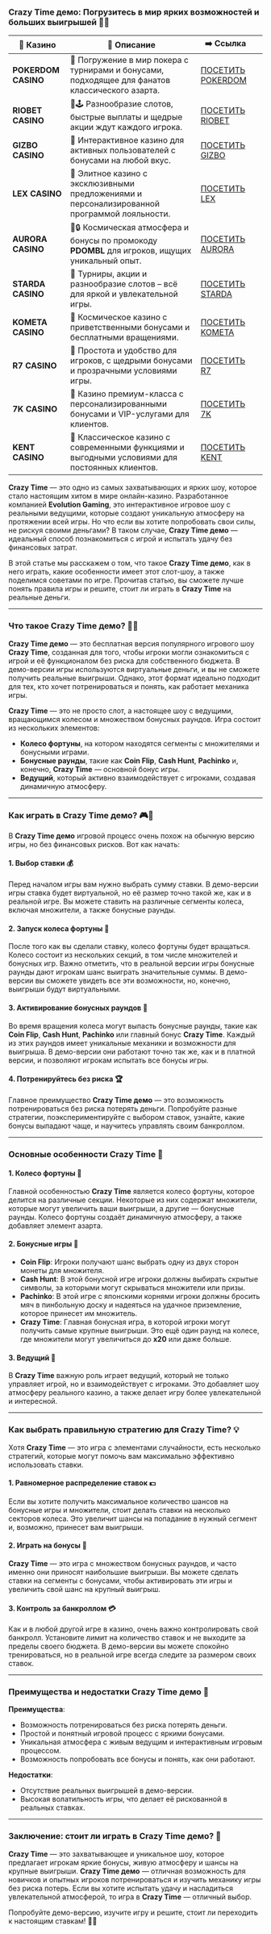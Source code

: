 ### Crazy Time демо: Погрузитесь в мир ярких возможностей и больших выигрышей 🎉🎰
| 🎰 Казино           | 📜 Описание                                                                                       | ➡️ Ссылка                                                                                          |   |
| ------------------- | ------------------------------------------------------------------------------------------------- | -------------------------------------------------------------------------------------------------- | - |
| **POKERDOM CASINO** | 🎲 Погружение в мир покера с турнирами и бонусами, подходящее для фанатов классического азарта.   | [ПОСЕТИТЬ POKERDOM](https://brandplay.link/FwVc4f)                                                 |   |
| **RIOBET CASINO**   | 🌟🕹️ Разнообразие слотов, быстрые выплаты и щедрые акции ждут каждого игрока.                    | [ПОСЕТИТЬ RIOBET](https://brandplay.link/TnjsxFvH)                                                 |   |
| **GIZBO CASINO**    | 🚀 Интерактивное казино для активных пользователей с бонусами на любой вкус.                      | [ПОСЕТИТЬ GIZBO](https://brandplay.link/rvzLrVLp)                                                  |   |
| **LEX CASINO**      | 🎰 Элитное казино с эксклюзивными предложениями и персонализированной программой лояльности.      | [ПОСЕТИТЬ LEX](https://brandplay.link/VMqNXPFs)                                                    |   |
| **AURORA CASINO**   | 🌌🔒 Космическая атмосфера и бонусы по промокоду **PDOMBL** для игроков, ищущих уникальный опыт. | [ПОСЕТИТЬ AURORA](https://10trafic-stat2.com/click/668546556bcc6313411604bc/6766/13031/subaccount) |   |
| **STARDA CASINO**   | 🌠 Турниры, акции и разнообразие слотов – всё для яркой и увлекательной игры.                     | [ПОСЕТИТЬ STARDA](https://brandplay.link/HDcDrxLk)                                                 |   |
| **KOMETA CASINO**   | 💫 Космическое казино с приветственными бонусами и бесплатными вращениями.                        | [ПОСЕТИТЬ KOMETA](https://brandplay.link/jHzFFYGv)                                                 |   |
| **R7 CASINO**       | 🎯 Простота и удобство для игроков, с щедрыми бонусами и прозрачными условиями игры.              | [ПОСЕТИТЬ R7](https://brandplay.link/dByFXP7h)                                                     |   |
| **7K CASINO**       | 💎 Казино премиум-класса с персонализированными бонусами и VIP-услугами для клиентов.             | [ПОСЕТИТЬ 7K](https://brandplay.link/dd46bNgD)                                                     |   |
| **KENT CASINO**     | 🎲 Классическое казино с современными функциями и выгодными условиями для постоянных клиентов.    | [ПОСЕТИТЬ KENT](https://brandplay.link/XRH1g6Vb)                                                   

**Crazy Time** — это одно из самых захватывающих и ярких шоу, которое стало настоящим хитом в мире онлайн-казино. Разработанное компанией **Evolution Gaming**, это интерактивное игровое шоу с реальными ведущими, которые создают уникальную атмосферу на протяжении всей игры. Но что если вы хотите попробовать свои силы, не рискуя своими деньгами? В таком случае, **Crazy Time демо** — идеальный способ познакомиться с игрой и испытать удачу без финансовых затрат.

В этой статье мы расскажем о том, что такое **Crazy Time демо**, как в него играть, какие особенности имеет этот слот-шоу, а также поделимся советами по игре. Прочитав статью, вы сможете лучше понять правила игры и решите, стоит ли играть в **Crazy Time** на реальные деньги.

***

### Что такое Crazy Time демо? 🤔🎲

**Crazy Time демо** — это бесплатная версия популярного игрового шоу **Crazy Time**, созданная для того, чтобы игроки могли ознакомиться с игрой и её функционалом без риска для собственного бюджета. В демо-версии игры используются виртуальные деньги, и вы не сможете получить реальные выигрыши. Однако, этот формат идеально подходит для тех, кто хочет потренироваться и понять, как работает механика игры.

**Crazy Time** — это не просто слот, а настоящее шоу с ведущими, вращающимся колесом и множеством бонусных раундов. Игра состоит из нескольких элементов:

* **Колесо фортуны**, на котором находятся сегменты с множителями и бонусными играми.
* **Бонусные раунды**, такие как **Coin Flip**, **Cash Hunt**, **Pachinko** и, конечно, **Crazy Time** — основной бонус игры.
* **Ведущий**, который активно взаимодействует с игроками, создавая динамичную атмосферу.

***

### Как играть в Crazy Time демо? 🎮💸

В **Crazy Time демо** игровой процесс очень похож на обычную версию игры, но без финансовых рисков. Вот как начать:

#### 1. **Выбор ставки** 💰

Перед началом игры вам нужно выбрать сумму ставки. В демо-версии игры ставка будет виртуальной, но её размер точно такой же, как и в реальной игре. Вы можете ставить на различные сегменты колеса, включая множители, а также бонусные раунды.

#### 2. **Запуск колеса фортуны** 🎡

После того как вы сделали ставку, колесо фортуны будет вращаться. Колесо состоит из нескольких секций, в том числе множителей и бонусных игр. Важно отметить, что в реальной версии игры бонусные раунды дают игрокам шанс выиграть значительные суммы. В демо-версии вы сможете увидеть все эти возможности, но, конечно, выигрыши будут виртуальными.

#### 3. **Активирование бонусных раундов** 🎁

Во время вращения колеса могут выпасть бонусные раунды, такие как **Coin Flip**, **Cash Hunt**, **Pachinko** или главный бонус **Crazy Time**. Каждый из этих раундов имеет уникальные механики и возможности для выигрыша. В демо-версии они работают точно так же, как и в платной версии, и позволяют игрокам испытать все бонусы игры.

#### 4. **Потренируйтесь без риска** 🏆

Главное преимущество **Crazy Time демо** — это возможность потренироваться без риска потерять деньги. Попробуйте разные стратегии, поэкспериментируйте с выбором ставок, узнайте, какие бонусы выпадают чаще, и научитесь управлять своим банкроллом.

***

### Основные особенности Crazy Time 🎠

#### 1. **Колесо фортуны** 🎡

Главной особенностью **Crazy Time** является колесо фортуны, которое делится на различные секции. Некоторые из них содержат множители, которые могут увеличить ваши выигрыши, а другие — бонусные раунды. Колесо фортуны создаёт динамичную атмосферу, а также добавляет элемент азарта.

#### 2. **Бонусные игры** 🎁

* **Coin Flip**: Игроки получают шанс выбрать одну из двух сторон монеты для множителя.
* **Cash Hunt**: В этой бонусной игре игроки должны выбирать скрытые символы, за которыми могут скрываться множители или призы.
* **Pachinko**: В этой игре с японскими корнями игроки должны бросить мяч в пинбольную доску и надеяться на удачное приземление, которое принесет им множитель.
* **Crazy Time**: Главная бонусная игра, в которой игроки могут получить самые крупные выигрыши. Это ещё один раунд на колесе, где множители могут увеличиться до **х20** или даже больше.

#### 3. **Ведущий** 🎤

В **Crazy Time** важную роль играет ведущий, который не только управляет игрой, но и взаимодействует с игроками. Это добавляет шоу атмосферу реального казино, а также делает игру более увлекательной и интересной.

***

### Как выбрать правильную стратегию для Crazy Time? 💡

Хотя **Crazy Time** — это игра с элементами случайности, есть несколько стратегий, которые могут помочь вам максимально эффективно использовать ставки.

#### 1. **Равномерное распределение ставок** 💵

Если вы хотите получить максимальное количество шансов на бонусные игры и множители, стоит делать ставки на несколько секторов колеса. Это увеличит шансы на попадание в нужный сегмент и, возможно, принесет вам выигрыши.

#### 2. **Играть на бонусы** 🎁

**Crazy Time** — это игра с множеством бонусных раундов, и часто именно они приносят наибольшие выигрыши. Вы можете сделать ставки на сегменты с бонусами, чтобы активировать эти игры и увеличить свой шанс на крупный выигрыш.

#### 3. **Контроль за банкроллом** 💳

Как и в любой другой игре в казино, очень важно контролировать свой банкролл. Установите лимит на количество ставок и не выходите за пределы своего бюджета. В демо-версии вы можете спокойно тренироваться, но в реальной игре всегда следите за размером своих ставок.

***

### Преимущества и недостатки Crazy Time демо 🎉

**Преимущества**:

* Возможность потренироваться без риска потерять деньги.
* Простой и понятный игровой процесс с яркими бонусами.
* Уникальная атмосфера с живым ведущим и интерактивным игровым процессом.
* Возможность попробовать все бонусы и понять, как они работают.

**Недостатки**:

* Отсутствие реальных выигрышей в демо-версии.
* Высокая волатильность игры, что делает её рискованной в реальных ставках.

***

### Заключение: стоит ли играть в Crazy Time демо? 🤩

**Crazy Time** — это захватывающее и уникальное шоу, которое предлагает игрокам яркие бонусы, живую атмосферу и шансы на крупные выигрыши. **Crazy Time демо** — отличная возможность для новичков и опытных игроков потренироваться и изучить механику игры без риска потерь. Если вы хотите испытать удачу и насладиться увлекательной атмосферой, то игра в **Crazy Time** — отличный выбор.

Попробуйте демо-версию, изучите игру и решите, стоит ли переходить к настоящим ставкам! 🎰💸
